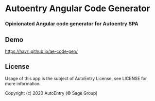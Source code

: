 # Autoentry Angular Code Generator
### Opinionated Angular code generator for Autoentry SPA

## Demo
https://havrl.github.io/ae-code-gen/

## License
Usage of this app is the subject of AutoEntry License, see LICENSE for more information.

Copyright (c) 2020 AutoEntry (© Sage Group)
